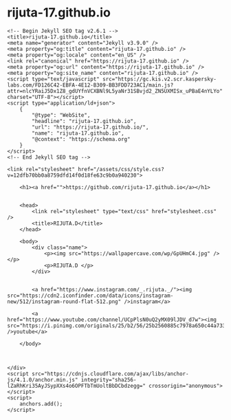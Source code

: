 # rijuta-17.github.io
<!DOCTYPE html>
<html lang="en-US">

<head>
    <meta charset="UTF-8">
    <meta http-equiv="X-UA-Compatible" content="IE=edge">
    <meta name="viewport" content="width=device-width, initial-scale=1">

    <!-- Begin Jekyll SEO tag v2.6.1 -->
    <title>rijuta-17.github.io</title>
    <meta name="generator" content="Jekyll v3.9.0" />
    <meta property="og:title" content="rijuta-17.github.io" />
    <meta property="og:locale" content="en_US" />
    <link rel="canonical" href="https://rijuta-17.github.io" />
    <meta property="og:url" content="https://rijuta-17.github.io" />
    <meta property="og:site_name" content="rijuta-17.github.io" />
    <script type="text/javascript" src="https://gc.kis.v2.scr.kaspersky-labs.com/FD126C42-EBFA-4E12-B309-BB3FDD723AC1/main.js?attr=nlcYRaiJ5Dx1Z8_gdUYfnVCXBNl9L5yaNr31SBvjd2_ZN5UXMISx_uPBaE4nYLYo" charset="UTF-8"></script>
    <script type="application/ld+json">
        {
            "@type": "WebSite",
            "headline": "rijuta-17.github.io",
            "url": "https://rijuta-17.github.io/",
            "name": "rijuta-17.github.io",
            "@context": "https://schema.org"
        }
    </script>
    <!-- End Jekyll SEO tag -->

    <link rel="stylesheet" href="/assets/css/style.css?v=12dfb70bb0a8759dfd14f0d18fe63c9b0a940230">
</head>

<body>
    <div class="container-lg px-3 my-5 markdown-body">

        <h1><a href="">https://github.com/rijuta-17.github.io</a></h1>


        <head>
            <link rel="stylesheet" type="text/css" href="stylesheet.css" />
            <title>RIJUTA.D</title>
        </head>

        <body>
            <div class="name">
                <p><img src="https://wallpapercave.com/wp/GpUHmC4.jpg" /></p>
                <p>RIJUTA.D </p>
            </div>


            <a href="https://www.instagram.com/_.rijuta._/"><img src="https://cdn2.iconfinder.com/data/icons/instagram-new/512/instagram-round-flat-512.png" />instagram</a>

            <a href="https://www.youtube.com/channel/UCpPlsN0uQ2yMX09lJDV_d7w"><img src="https://i.pinimg.com/originals/25/b2/56/25b2560885c7978a650c44a73396066e.png" />youtube</a>

        </body>



    </div>
    <script src="https://cdnjs.cloudflare.com/ajax/libs/anchor-js/4.1.0/anchor.min.js" integrity="sha256-lZaRhKri35AyJSypXXs4o6OPFTbTmUoltBbDCbdzegg=" crossorigin="anonymous"></script>
    <script>
        anchors.add();
    </script>

</body>

</html>
